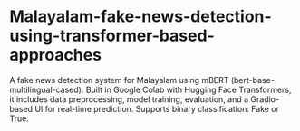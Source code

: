 # Malayalam-fake-news-detection-using-transformer-based-approaches
A fake news detection system for Malayalam using mBERT (bert-base-multilingual-cased). Built in Google Colab with Hugging Face Transformers, it includes data preprocessing, model training, evaluation, and a Gradio-based UI for real-time prediction. Supports binary classification: Fake or True.
